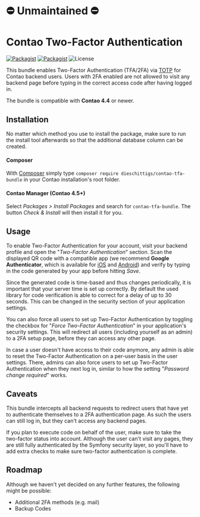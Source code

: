 # ⛔️ Unmaintained ⛔️ #

# Contao Two-Factor Authentication

[![Packagist](https://img.shields.io/packagist/v/dieschittigs/contao-tfa-bundle.svg?style=for-the-badge)](https://packagist.org/packages/dieschittigs/contao-tfa-bundle)
[![Packagist](https://img.shields.io/packagist/dt/dieschittigs/contao-tfa-bundle.svg?style=for-the-badge)](https://packagist.org/packages/dieschittigs/contao-tfa-bundle)
![License](https://img.shields.io/badge/license-LGPL%20v3-blue.svg?style=for-the-badge)

This bundle enables Two-Factor Authentication (TFA/2FA) via [TOTP](https://en.wikipedia.org/wiki/Time-based_One-time_Password_Algorithm) for Contao backend users. Users with 2FA enabled are not allowed to visit any backend page before typing in the correct access code after having logged in.

The bundle is compatible with **Contao 4.4** or newer.

## Installation
No matter which method you use to install the package, make sure to run the install tool afterwards so that the additional database column can be created.

#### Composer
With [Composer](https://getcomposer.org/) simply type `composer require dieschittigs/contao-tfa-bundle` in your Contao installation's root folder.

#### Contao Manager (Contao 4.5+)
Select _Packages > Install Packages_ and search for `contao-tfa-bundle`. The button _Check & Install_ will then install it for you.

## Usage
To enable Two-Factor Authentication for your account, visit your backend profile and open the "_Two-Factor Authentication_" section. Scan the displayed QR code with a compatible app (we recommend **Google Authenticator**, which is available for [iOS](https://itunes.apple.com/app/google-authenticator/id388497605) and [Android](https://play.google.com/store/apps/details?id=com.google.android.apps.authenticator2)) and verify by typing in the code generated by your app before hitting _Save_.

Since the generated code is time-based and thus changes periodically, it is important that your server time is set up correctly. By default the used library for code verification is able to correct for a delay of up to 30 seconds. This can be changed in the security section of your application settings.

You can also force all users to set up Two-Factor Authentication by toggling the checkbox for "_Force Two-Factor Authentication_" in your application's security settings. This will redirect all users (including yourself as an admin) to a 2FA setup page, before they can access any other page.

In case a user doesn't have access to their code anymore, any admin is able to reset the Two-Factor Authentication on a per-user basis in the user settings. There, admins can also force users to set up Two-Factor Authentication when they next log in, similar to how the setting "_Password change required_" works.

## Caveats
This bundle intercepts all backend requests to redirect users that have yet to authenticate themselves to a 2FA authentication page. As such the users can still log in, but they can't access any backend pages.

If you plan to execute code on behalf of the user, make sure to take the two-factor status into account. Although the user can't visit any pages, they are still fully authenticated by the Symfony security layer, so you'll have to add extra checks to make sure two-factor authentication is complete.

## Roadmap
Although we haven't yet decided on any further features, the following might be possible:
- Additional 2FA methods (e.g. mail)
- Backup Codes
